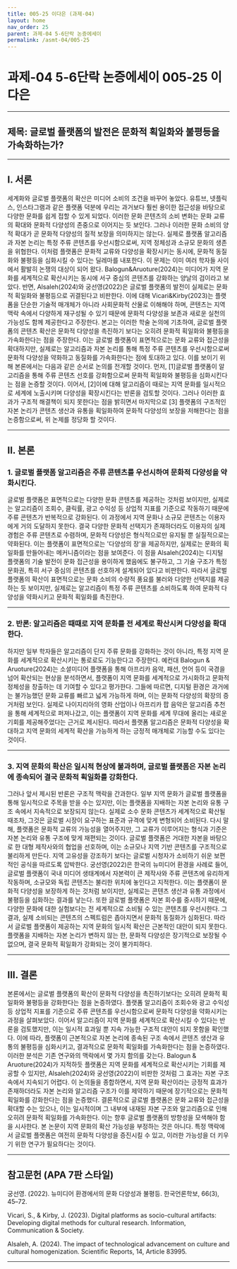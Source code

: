 ```yaml
---
title: 005-25 이다은 (과제-04)
layout: home
nav_order: 25
parent: 과제-04 5-6단락 논증에세이
permalink: /asmt-04/005-25
---
```


# 과제-04 5-6단락 논증에세이 005-25 이다은 

---

## 제목: 글로벌 플랫폼의 발전은 문화적 획일화와 불평등을 가속화하는가?

---

## I. 서론

세계화와 글로벌 플랫폼의 확산은 미디어 소비의 조건을 바꾸어 놓았다. 유튜브, 넷플릭스, 인스타그램과 같은 플랫폼 덕분에 우리는 과거보다 훨씬 용이한 접근성을 바탕으로 다양한 문화를 쉽게 접할 수 있게 되었다. 이러한 문화 콘텐츠의 소비 변화는 문화 교류의 확대와 문화적 다양성의 존중으로 이어지는 듯 보인다. 그러나 이러한 문화 소비의 양적 확대가 곧 문화적 다양성의 질적 보장을 의미하지는 않는다. 실제로 플랫폼 알고리즘과 자본 논리는 특정 주류 콘텐츠를 우선시함으로써, 지역 정체성과 소규모 문화의 생존을 위협한다. 이처럼 플랫폼은 문화적 교류와 다양성을 확장시키는 동시에, 문화적 동질화와 불평등을 심화시킬 수 있다는 딜레마를 내포한다. 이 문제는 이미 여러 학자들 사이에서 활발히 논쟁의 대상이 되어 왔다. Balogun&Aruoture(2024)는 미디어가 지역 문화를 세계적으로 확산시키는 동시에 서구 중심의 콘텐츠를 강화하는 양날의 검이라고 보았다. 반면, Alsaleh(2024)와 궁선영(2022)은 글로벌 플랫폼의 발전이 실제로는 문화적 획일화와 불평등으로 귀결된다고 비판한다. 이에 대해 Vicari&Kirby(2023)는 플랫폼을 단순한 기술적 매개체가 아니라 사회문화적 산물로 이해해야 하며, 콘텐츠는 지역 맥락 속에서 다양하게 재구성될 수 있기 때문에 문화적 다양성을 보존과 새로운 실천의 가능성도 함께 제공한다고 주장한다. 본고는 이러한 학술 논의에 기초하여, 글로벌 플랫폼의 콘텐츠 확산은 문화적 다양성을 촉진하기 보다는 오히려 문화적 획일화와 불평등을 가속화한다는 점을 주장한다. 이는 글로벌 플랫폼이 표면적으로는 문화 교류와 접근성을 확대하지만, 실제로는 알고리즘과 자본 논리를 통해 특정 주류 콘텐츠를 우선시함으로써 문화적 다양성을 약화하고 동질화를 가속화한다는 점에 토대하고 있다. 이를 보이기 위해 본론에서는 다음과 같은 순서로 논의를 전개할 것이다. 먼저, [1]글로벌 플랫폼이 알고리즘을 통해 주류 콘텐츠 선호를 강화함으로써 문화적 획일화와 불평등을 심화시킨다는 점을 논증할 것이다. 이어서, [2]이에 대해 알고리즘이 때로는 지역 문화를 일시적으로 세계에 노출시키며 다양성을 확장시킨다는 반론을 검토할 것이다. 그러나 이러한 효과가 구조적 해결책이 되지 못한다는 점을 밝히면서 마지막으로 [3] 플랫폼의 구조적인 자본 논리가 콘텐츠 생산과 유통을 획일화하여 문화적 다양성의 보장을 저해한다는 점을 논증함으로써, 위 논제를 정당화 할 것이다. 

---

## II. 본론

### 1. 글로벌 플랫폼 알고리즘은 주류 콘텐츠를 우선시하여 문화적 다양성을 약화시킨다.

글로벌 플랫폼은 표면적으로는 다양한 문화 콘텐츠를 제공하는 것처럼 보이지만, 실제로는 알고리즘이 조회수, 클릭률, 광고 수익성 등 상업적 지표를 기준으로 작동하기 때문에 주류 콘텐츠가 반복적으로 강화된다. 이 과정에서 지역 문화나 소규모 콘텐츠는 이용자에게 거의 도달하지 못한다. 결국 다양한 문화적 선택지가 존재하더라도 이용자의 실제 경험은 주류 콘텐츠로 수렴하며, 문화적 다양성은 형식적으로만 유지될 뿐 실질적으로는 약화된다. 이는 플랫폼이 표면적으로는 '다양성의 장'을 제공하지만, 실제로는 문화의 획일화를 만들어내는 메커니즘이라는 점을 보여준다. 이 점을 Alsaleh(2024)는 디지털 플랫폼의 기술 발전이 문화 접근성을 용이하게 했음에도 불구하고, 그 기술 구조가 특정 문화권, 특히 서구 중심의 콘텐츠를 선호하게 설계되어 있다고 비판한다. 따라서 글로벌 플랫폼의 확산이 표면적으로는 문화 소비의 수량적 풍요를 불러와 다양한 선택지를 제공하는 듯 보이지만, 실제로는 알고리즘이 특정 주류 콘텐츠를 소비하도록 하여 문화적 다양성을 약화시키고 문화적 획일화를 촉진한다. 

---

### 2. 반론: 알고리즘은 때때로 지역 문화를 전 세계로 확산시켜 다양성을 확대한다. 

하지만 일부 학자들은 알고리즘이 단지 주류 문화를 강화하는 것이 아니라, 특정 지역 문화를 세계적으로 확산시키는 통로로도 기능한다고 주장한다. 예컨대 Balogun & Aruoture(2024)는 소셜미디어 플랫폼을 통해 아프리카 음악, 패션, 언어 등이 국경을 넘어 확산되는 현상을 분석하면서, 플랫폼이 지역 문화를 세계적으로 가시화하고 문화적 정체성을 창출하는 데 기여할 수 있다고 평가한다. 그들에 따르면, 디지털 환경은 과거에는 불가능했던 문화 교류를 빠르고 넓게 가능하게 하며, 이는 문화적 다양성의 확장의 증거처럼 보인다. 실제로 나이지리아의 영화 산업이나 아프리카 팝 음악은 알고리즘 추천을 통해 세계적으로 퍼져나갔고, 이는 플랫폼이 지역 문화를 세계 무대에 올리는 새로운 기회를 제공해주었다는 근거로 제시된다. 따라서 플랫폼 알고리즘은 문화적 다양성을 확대하고 지역 문화의 세계적 확산을 가능하게 하는 긍정적 매개체로 기능할 수도 있다는 것이다. 

---

### 3. 지역 문화의 확산은 일시적 현상에 불과하며, 글로벌 플랫폼은 자본 논리에 종속되어 결국 문화적 획일화를 강화한다.

그러나 앞서 제시된 반론은 구조적 맥락을 간과한다. 일부 지역 문화가 글로벌 플랫폼을 통해 일시적으로 주목을 받을 수는 있지만, 이는 플랫폼을 지배하는 자본 논리와 유통 구조 속에서 지속적으로 보장되지 않는다. 실제로 소수 문화 콘텐츠가 세계적으로 확산될 때조차, 그것은 글로벌 시장이 요구하는 표준과 규격에 맞게 변형되어 소비된다. 다시 말해, 플랫폼은 문화적 교류의 가능성을 열어주지만, 그 교류가 이루어지는 형식과 기준은 자본 논리와 유통 구조에 맞게 재편되는 것이다. 글로벌 플랫폼은 거대한 자본을 바탕으로 한 대형 제작사와의 협업을 선호하며, 이는 소규모나 지역 기반 콘텐츠를 구조적으로 불리하게 만든다. 지역 고유성을 강조하기 보다는 글로벌 시청자가 소비하기 쉬운 보편적인 공식을 따르도록 압박한다. 궁선영(2022)은 한국의 뉴미디어 환경을 사례로 들어, 글로벌 플랫폼이 국내 미디어 생태계에서 자본력이 큰 제작사와 주류 콘텐츠에 유리하게 작동하며, 소규모와 독립 콘텐츠는 불리한 위치에 놓인다고 지적한다. 이는 플랫폼이 문화적 다양성을 보장하게 하는 것처럼 보이지만, 실제로는 콘텐츠 생산과 유통 과정에서 불평등을 심화하는 결과를 낳는다. 또한 글로벌 플랫폼은 자본 회수를 중시하기 때문에, 다양한 문화에 대한 실험보다는 전 세계적으로 소비될 수 있는 콘텐츠를 우선시한다. 그 결과, 실제 소비되는 콘텐츠의 스펙트럼은 좁아지면서 문화적 동질화가 심화된다. 따라서 글로벌 플랫폼이 제공하는 지역 문화의 일시적 확산은 근본적인 대안이 되지 못한다. 플랫폼을 지배하는 자본 논리가 변하지 않는 한, 문화적 다양성은 장기적으로 보장될 수 없으며, 결국 문화적 획일화가 강화되는 것이 불가피하다. 


---

## III. 결론 

본론에서는 글로벌 플랫폼의 확산이 문화적 다양성을 촉진하기보다는 오히려 문화적 획일화와 불평등을 강화한다는 점을 논증하였다. 플랫폼 알고리즘이 조회수와 광고 수익성 등 상업적 지표를 기준으로 주류 콘텐츠를 우선시함으로써 문화적 다양성을 약화시키는 과정을 살펴보았다. 이어서 알고리즘이 지역 문화를 세계적으로 확산시킬 수 있다는 반론을 검토했지만, 이는 일시적 효과일 뿐 지속 가능한 구조적 대안이 되지 못함을 확인했다. 이에 따라, 플랫폼이 근본적으로 자본 논리에 종속된 구조 속에서 콘텐츠 생산과 유통의 불평등을 심화시키고, 결과적으로 문화적 획일화를 가속화한다는 점을 논증하였다. 이러한 분석은 기존 연구와의 맥락에서 몇 가지 함의를 갖는다. Balogun & Aruoture(2024)가 지적하듯 플랫폼은 지역 문화를 세계적으로 확산시키는 기회를 제공할 수 있지만, Alsaleh(2024)와 궁선영(2022)이 비판한 것처럼 그 효과는 자본 구조 속에서 지속되기 어렵다. 이 논의들을 종합하면서, 지역 문화 확산이라는 긍정적 효과가 존재하더라도 자본 논리와 알고리즘 구조가 이를 제약하기 때문에 장기적으로는 문화적 획일화를 강화한다는 점을 논증했다.
결론적으로 글로벌 플랫폼은 문화 교류와 접근성을 확대할 수는 있으나, 이는 일시적이며 그 내부에 내재된 자본 구조와 알고리즘으로 인해 오히려 문화적 획일화를 가속화한다. 이는 향후 글로벌 플랫폼의 방향성을 모색해야 함을 시사한다. 본 논문이 지역 문화의 확산 가능성을 부정하는 것은 아니다. 특정 맥락에서 글로벌 플랫폼은 여전히 문화적 다양성을 증진시킬 수 있고, 이러한 가능성을 더 키우기 위한 연구가 필요하다는 것이다. 

---

## 참고문헌 (APA 7판 스타일)

궁선영. (2022). 뉴미디어 환경에서의 문화 다양성과 불평등. 한국언론학보, 66(3), 45–72.

Vicari, S., & Kirby, J. (2023). Digital platforms as socio-cultural artifacts: Developing digital methods for cultural research. Information, Communication & Society.

Alsaleh, A. (2024). The impact of technological advancement on culture and cultural homogenization. Scientific Reports, 14, Article 83995.


---
